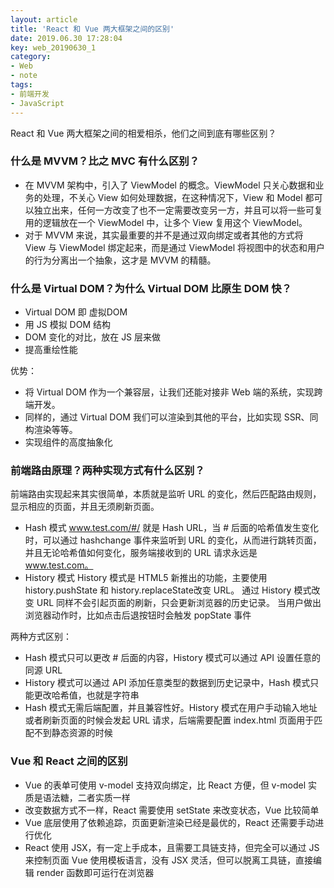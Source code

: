 ```yaml
---
layout: article
title: 'React 和 Vue 两大框架之间的区别'
date: 2019.06.30 17:28:04
key: web_20190630_1
category: 
- Web 
- note
tags:
- 前端开发
- JavaScript
---
```


React 和 Vue 两大框架之间的相爱相杀，他们之间到底有哪些区别？

<!-- more -->

### 什么是 MVVM？比之 MVC 有什么区别？
- 在 MVVM 架构中，引入了 ViewModel 的概念。ViewModel 只关心数据和业务的处理，不关心 View 如何处理数据，在这种情况下，View 和 Model 都可以独立出来，任何一方改变了也不一定需要改变另一方，并且可以将一些可复用的逻辑放在一个 ViewModel 中，让多个 View 复用这个 ViewModel。
- 对于 MVVM 来说，其实最重要的并不是通过双向绑定或者其他的方式将 View 与 ViewModel 绑定起来，而是通过 ViewModel 将视图中的状态和用户的行为分离出一个抽象，这才是 MVVM 的精髓。

### 什么是 Virtual DOM？为什么 Virtual DOM 比原生 DOM 快？
- Virtual DOM 即 虚拟DOM
- 用 JS 模拟 DOM 结构
- DOM 变化的对比，放在 JS 层来做
- 提高重绘性能

优势：
- 将 Virtual DOM 作为一个兼容层，让我们还能对接非 Web 端的系统，实现跨端开发。
- 同样的，通过 Virtual DOM 我们可以渲染到其他的平台，比如实现 SSR、同构渲染等等。
- 实现组件的高度抽象化

### 前端路由原理？两种实现方式有什么区别？
前端路由实现起来其实很简单，本质就是监听 URL 的变化，然后匹配路由规则，显示相应的页面，并且无须刷新页面。
- Hash 模式
  www.test.com/#/ 就是 Hash URL，当 # 后面的哈希值发生变化时，可以通过 hashchange 事件来监听到 URL 的变化，从而进行跳转页面，并且无论哈希值如何变化，服务端接收到的 URL 请求永远是 www.test.com。
- History 模式
  History 模式是 HTML5 新推出的功能，主要使用 history.pushState 和 history.replaceState改变 URL。
  通过 History 模式改变 URL 同样不会引起页面的刷新，只会更新浏览器的历史记录。
  当用户做出浏览器动作时，比如点击后退按钮时会触发 popState 事件

两种方式区别：
- Hash 模式只可以更改 # 后面的内容，History 模式可以通过 API 设置任意的同源 URL
- History 模式可以通过 API 添加任意类型的数据到历史记录中，Hash 模式只能更改哈希值，也就是字符串
- Hash 模式无需后端配置，并且兼容性好。History 模式在用户手动输入地址或者刷新页面的时候会发起 URL 请求，后端需要配置 index.html 页面用于匹配不到静态资源的时候

### Vue 和 React 之间的区别
- Vue 的表单可使用 v-model 支持双向绑定，比 React 方便，但 v-model 实质是语法糖，二者实质一样
- 改变数据方式不一样，React 需要使用 setState 来改变状态，Vue 比较简单
- Vue 底层使用了依赖追踪，页面更新渲染已经是最优的，React 还需要手动进行优化
- React 使用 JSX，有一定上手成本，且需要工具链支持，但完全可以通过 JS 来控制页面
  Vue 使用模板语言，没有 JSX 灵活，但可以脱离工具链，直接编辑 render 函数即可运行在浏览器
